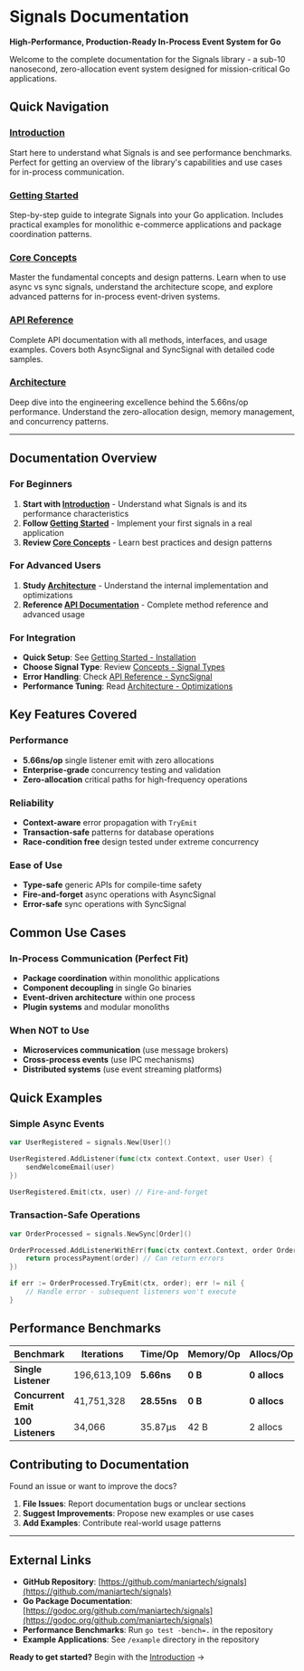 # Signals Documentation

**High-Performance, Production-Ready In-Process Event System for Go**

Welcome to the complete documentation for the Signals library - a sub-10 nanosecond, zero-allocation event system designed for mission-critical Go applications.

## Quick Navigation

### [Introduction](./introduction.md)
Start here to understand what Signals is and see performance benchmarks. Perfect for getting an overview of the library's capabilities and use cases for in-process communication.

### [Getting Started](./getting_started.md)
Step-by-step guide to integrate Signals into your Go application. Includes practical examples for monolithic e-commerce applications and package coordination patterns.

### [Core Concepts](./concepts.md)
Master the fundamental concepts and design patterns. Learn when to use async vs sync signals, understand the architecture scope, and explore advanced patterns for in-process event-driven systems.

### [API Reference](./api_reference.md)
Complete API documentation with all methods, interfaces, and usage examples. Covers both AsyncSignal and SyncSignal with detailed code samples.

### [Architecture](./architecture.md)
Deep dive into the engineering excellence behind the 5.66ns/op performance. Understand the zero-allocation design, memory management, and concurrency patterns.

---

## Documentation Overview

### For Beginners
1. **Start with [Introduction](./introduction.md)** - Understand what Signals is and its performance characteristics
2. **Follow [Getting Started](./getting_started.md)** - Implement your first signals in a real application
3. **Review [Core Concepts](./concepts.md)** - Learn best practices and design patterns

### For Advanced Users
1. **Study [Architecture](./architecture.md)** - Understand the internal implementation and optimizations
2. **Reference [API Documentation](./api_reference.md)** - Complete method reference and advanced usage

### For Integration
- **Quick Setup**: See [Getting Started - Installation](./getting_started.md#installation)
- **Choose Signal Type**: Review [Concepts - Signal Types](./concepts.md#signal-types)
- **Error Handling**: Check [API Reference - SyncSignal](./api_reference.md#syncsignal)
- **Performance Tuning**: Read [Architecture - Optimizations](./architecture.md#performance-optimizations)

## Key Features Covered

### Performance
- **5.66ns/op** single listener emit with zero allocations
- **Enterprise-grade** concurrency testing and validation
- **Zero-allocation** critical paths for high-frequency operations

### Reliability
- **Context-aware** error propagation with `TryEmit`
- **Transaction-safe** patterns for database operations
- **Race-condition free** design tested under extreme concurrency

### Ease of Use
- **Type-safe** generic APIs for compile-time safety
- **Fire-and-forget** async operations with AsyncSignal
- **Error-safe** sync operations with SyncSignal

## Common Use Cases

### In-Process Communication (Perfect Fit)
- **Package coordination** within monolithic applications
- **Component decoupling** in single Go binaries
- **Event-driven architecture** within one process
- **Plugin systems** and modular monoliths

### When NOT to Use
- **Microservices communication** (use message brokers)
- **Cross-process events** (use IPC mechanisms)
- **Distributed systems** (use event streaming platforms)

## Quick Examples

### Simple Async Events
```go
var UserRegistered = signals.New[User]()

UserRegistered.AddListener(func(ctx context.Context, user User) {
    sendWelcomeEmail(user)
})

UserRegistered.Emit(ctx, user) // Fire-and-forget
```

### Transaction-Safe Operations
```go
var OrderProcessed = signals.NewSync[Order]()

OrderProcessed.AddListenerWithErr(func(ctx context.Context, order Order) error {
    return processPayment(order) // Can return errors
})

if err := OrderProcessed.TryEmit(ctx, order); err != nil {
    // Handle error - subsequent listeners won't execute
}
```

## Performance Benchmarks

| Benchmark | Iterations | Time/Op | Memory/Op | Allocs/Op |
|-----------|------------|---------|-----------|-----------|
| **Single Listener** | 196,613,109 | **5.66ns** | **0 B** | **0 allocs** |
| **Concurrent Emit** | 41,751,328 | **28.55ns** | **0 B** | **0 allocs** |
| **100 Listeners** | 34,066 | 35.87μs | 42 B | 2 allocs |

## Contributing to Documentation

Found an issue or want to improve the docs?

1. **File Issues**: Report documentation bugs or unclear sections
2. **Suggest Improvements**: Propose new examples or use cases
3. **Add Examples**: Contribute real-world usage patterns

---

## External Links

- **GitHub Repository**: [https://github.com/maniartech/signals](https://github.com/maniartech/signals)
- **Go Package Documentation**: [https://godoc.org/github.com/maniartech/signals](https://godoc.org/github.com/maniartech/signals)
- **Performance Benchmarks**: Run `go test -bench=.` in the repository
- **Example Applications**: See `/example` directory in the repository

**Ready to get started?** Begin with the [Introduction](./introduction.md) →